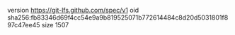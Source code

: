 version https://git-lfs.github.com/spec/v1
oid sha256:fb83346d69f4cc54e9a9b819525071b772614484c8d20d5031801f897c47ee45
size 1507
